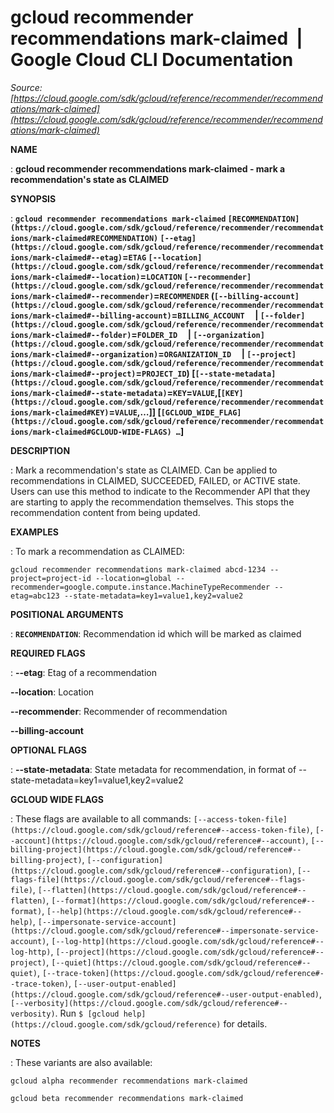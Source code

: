 # gcloud recommender recommendations mark-claimed  |  Google Cloud CLI Documentation

*Source: [https://cloud.google.com/sdk/gcloud/reference/recommender/recommendations/mark-claimed](https://cloud.google.com/sdk/gcloud/reference/recommender/recommendations/mark-claimed)*

**NAME**

: **gcloud recommender recommendations mark-claimed - mark a recommendation's state as CLAIMED**

**SYNOPSIS**

: **`gcloud recommender recommendations mark-claimed` `[RECOMMENDATION](https://cloud.google.com/sdk/gcloud/reference/recommender/recommendations/mark-claimed#RECOMMENDATION)` `[--etag](https://cloud.google.com/sdk/gcloud/reference/recommender/recommendations/mark-claimed#--etag)`=`ETAG` `[--location](https://cloud.google.com/sdk/gcloud/reference/recommender/recommendations/mark-claimed#--location)`=`LOCATION` `[--recommender](https://cloud.google.com/sdk/gcloud/reference/recommender/recommendations/mark-claimed#--recommender)`=`RECOMMENDER` (`[--billing-account](https://cloud.google.com/sdk/gcloud/reference/recommender/recommendations/mark-claimed#--billing-account)`=`BILLING_ACCOUNT`     | `[--folder](https://cloud.google.com/sdk/gcloud/reference/recommender/recommendations/mark-claimed#--folder)`=`FOLDER_ID`     | `[--organization](https://cloud.google.com/sdk/gcloud/reference/recommender/recommendations/mark-claimed#--organization)`=`ORGANIZATION_ID`     | `[--project](https://cloud.google.com/sdk/gcloud/reference/recommender/recommendations/mark-claimed#--project)`=`PROJECT_ID`) [`[--state-metadata](https://cloud.google.com/sdk/gcloud/reference/recommender/recommendations/mark-claimed#--state-metadata)`=`KEY`=`VALUE`,[`[KEY](https://cloud.google.com/sdk/gcloud/reference/recommender/recommendations/mark-claimed#KEY)`=`VALUE`,…]] [`[GCLOUD_WIDE_FLAG](https://cloud.google.com/sdk/gcloud/reference/recommender/recommendations/mark-claimed#GCLOUD-WIDE-FLAGS) …`]**

**DESCRIPTION**

: Mark a recommendation's state as CLAIMED. Can be applied to recommendations in
CLAIMED, SUCCEEDED, FAILED, or ACTIVE state. Users can use this method to
indicate to the Recommender API that they are starting to apply the
recommendation themselves. This stops the recommendation content from being
updated.

**EXAMPLES**

: To mark a recommendation as CLAIMED:

```
gcloud recommender recommendations mark-claimed abcd-1234 --project=project-id --location=global --recommender=google.compute.instance.MachineTypeRecommender --etag=abc123 --state-metadata=key1=value1,key2=value2
```

**POSITIONAL ARGUMENTS**

: **`RECOMMENDATION`**:
Recommendation id which will be marked as claimed

**REQUIRED FLAGS**

: **--etag**:
Etag of a recommendation

**--location**:
Location

**--recommender**:
Recommender of recommendation

**--billing-account**

**OPTIONAL FLAGS**

: **--state-metadata**:
State metadata for recommendation, in format of
--state-metadata=key1=value1,key2=value2

**GCLOUD WIDE FLAGS**

: These flags are available to all commands: `[--access-token-file](https://cloud.google.com/sdk/gcloud/reference#--access-token-file)`,
`[--account](https://cloud.google.com/sdk/gcloud/reference#--account)`, `[--billing-project](https://cloud.google.com/sdk/gcloud/reference#--billing-project)`,
`[--configuration](https://cloud.google.com/sdk/gcloud/reference#--configuration)`,
`[--flags-file](https://cloud.google.com/sdk/gcloud/reference#--flags-file)`,
`[--flatten](https://cloud.google.com/sdk/gcloud/reference#--flatten)`, `[--format](https://cloud.google.com/sdk/gcloud/reference#--format)`, `[--help](https://cloud.google.com/sdk/gcloud/reference#--help)`, `[--impersonate-service-account](https://cloud.google.com/sdk/gcloud/reference#--impersonate-service-account)`,
`[--log-http](https://cloud.google.com/sdk/gcloud/reference#--log-http)`,
`[--project](https://cloud.google.com/sdk/gcloud/reference#--project)`, `[--quiet](https://cloud.google.com/sdk/gcloud/reference#--quiet)`, `[--trace-token](https://cloud.google.com/sdk/gcloud/reference#--trace-token)`, `[--user-output-enabled](https://cloud.google.com/sdk/gcloud/reference#--user-output-enabled)`,
`[--verbosity](https://cloud.google.com/sdk/gcloud/reference#--verbosity)`.
Run `$ [gcloud help](https://cloud.google.com/sdk/gcloud/reference)` for details.

**NOTES**

: These variants are also available:

```
gcloud alpha recommender recommendations mark-claimed
```

```
gcloud beta recommender recommendations mark-claimed
```